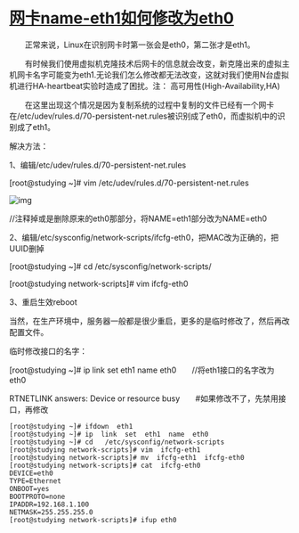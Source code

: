 # [网卡name-eth1如何修改为eth0](https://www.cnblogs.com/geaozhang/p/6782408.html)

　　正常来说，Linux在识别网卡时第一张会是eth0，第二张才是eth1。

　　有时候我们使用虚拟机克隆技术后网卡的信息就会改变，新克隆出来的虚拟主机网卡名字可能变为eth1.无论我们怎么修改都无法改变，这就对我们使用N台虚拟机进行HA-heartbeat实验时造成了困扰。注： 高可用性(High-Availability,HA)

　　在这里出现这个情况是因为复制系统的过程中复制的文件已经有一个网卡在/etc/udev/rules.d/70-persistent-net.rules被识别成了eth0，而虚拟机中的识别成了eth1。

解决方法：

1、编辑/etc/udev/rules.d/70-persistent-net.rules

[root@studying ~]# vim  /etc/udev/rules.d/70-persistent-net.rules 

![img](https://images2015.cnblogs.com/blog/1113510/201704/1113510-20170428165616365-277577152.png)

//注释掉或是删除原来的eth0那部分，将NAME=eth1部分改为NAME=eth0

 

2、编辑/etc/sysconfig/network-scripts/ifcfg-eth0，把MAC改为正确的，把UUID删掉

[root@studying ~]# cd  /etc/sysconfig/network-scripts/

[root@studying network-scripts]# vim  ifcfg-eth0

 

3、重启生效reboot

当然，在生产环境中，服务器一般都是很少重启，更多的是临时修改了，然后再改配置文件。

临时修改接口的名字：

[root@studying ~]# ip  link  set   eth1  name  eth0　　//将eth1接口的名字改为eth0  

RTNETLINK answers: Device or resource busy　　#如果修改不了，先禁用接口，再修改

```
[root@studying ~]# ifdown  eth1
[root@studying ~]# ip  link  set  eth1  name  eth0
[root@studying ~]# cd   /etc/sysconfig/network-scripts
[root@studying network-scripts]# vim  ifcfg-eth1
[root@studying network-scripts]# mv  ifcfg-eth1  ifcfg-eth0
[root@studying network-scripts]# cat  ifcfg-eth0
DEVICE=eth0
TYPE=Ethernet
ONBOOT=yes
BOOTPROTO=none
IPADDR=192.168.1.100
NETMASK=255.255.255.0
[root@studying network-scripts]# ifup eth0
```